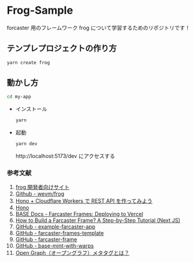# Frog-Sample

forcaster 用のフレームワーク frog について学習するためのリポジトリです！

## テンプレプロジェクトの作り方

```bash
yarn create frog
```

## 動かし方

```bash
cd my-app
```

- インストール

  ```bash
  yarn
  ```

- 起動

  ```bash
  yarn dev
  ```

  http://localhost:5173/dev にアクセスする

### 参考文献

1. [frog 開発者向けサイト](https://frog.fm/getting-started)
2. [Github - wevm/frog](https://github.com/wevm/frog)
3. [Hono + Cloudflare Workers で REST API を作ってみよう](https://zenn.dev/azukiazusa/articles/hono-cloudflare-workers-rest-api#hono-%E3%81%A8%E3%81%AF%EF%BC%9F)
4. [Hono](https://hono.dev/)
5. [BASE Docs - Farcaster Frames: Deploying to Vercel](https://docs.base.org/tutorials/farcaster-frames-deploy-to-vercel/)
6. [How to Build a Farcaster Frame? A Step-by-Step Tutorial (Next JS)](https://www.coingecko.com/learn/farcaster-frame-tutorial)
7. [GitHub - example-farcaster-app](https://github.com/manan19/example-farcaster-app)
8. [GitHub - farcaster-frames-template](https://github.com/nekofar/farcaster-frames-template)
9. [GitHub - farcaster-frame](https://github.com/Crossmint/farcaster-frame/tree/main)
10. [GitHub - base-mint-with-warps](https://github.com/horsefacts/base-mint-with-warps)
11. [Open Graph（オープングラフ）メタタグとは？](https://ahrefs.jp/blog/content-marketing/open-graph-meta-tags/#:~:text=Open%20Graph%E3%83%A1%E3%82%BF%E3%82%BF%E3%82%B0%E3%81%AF%E3%80%81%E3%82%BD%E3%83%BC%E3%82%B7%E3%83%A3%E3%83%AB,%E3%81%A7%E3%82%82%E4%BD%BF%E7%94%A8%E3%81%95%E3%82%8C%E3%81%A6%E3%81%84%E3%81%BE%E3%81%99%E3%80%82)
